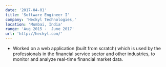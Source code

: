 ```yaml
---
date: '2017-04-01'
title: 'Software Engineer I'
company: 'Heckyl Technologies,'
location: 'Mumbai, India'
range: 'Aug 2015 -  June 2017'
url: 'http://heckyl.com/'
---
```


- Worked on a web application (built from scratch) which is used by the professionals in the financial service sector and other industries, to monitor and analyze real-time financial market data.

